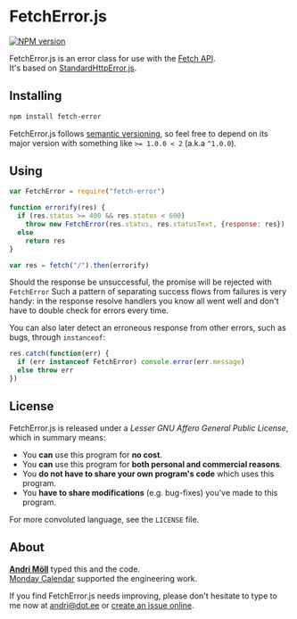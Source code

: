 FetchError.js
=============
[![NPM version][npm-badge]](https://www.npmjs.com/package/fetch-error)

FetchError.js is an error class for use with the [Fetch API][fetch].  
It's based on [StandardHttpError.js][standard-http-error].

[fetch]: https://developer.mozilla.org/en/docs/Web/API/Fetch_API
[npm-badge]: https://img.shields.io/npm/v/fetch-error.svg
[standard-http-error]: https://github.com/moll/js-standard-http-error


Installing
----------
```sh
npm install fetch-error
```

FetchError.js follows [semantic versioning](http://semver.org), so feel free to depend on its major version with something like `>= 1.0.0 < 2` (a.k.a `^1.0.0`).


Using
-----
```javascript
var FetchError = require("fetch-error")

function errorify(res) {
  if (res.status >= 400 && res.status < 600)
    throw new FetchError(res.status, res.statusText, {response: res})
  else
    return res
}

var res = fetch("/").then(errorify)
```

Should the response be unsuccessful, the promise will be rejected with `FetchError` Such a pattern of separating success flows from failures is very handy: in the response resolve handlers you know all went well and don't have to double check for errors every time.

You can also later detect an erroneous response from other errors, such as bugs, through `instanceof`:

```javascript
res.catch(function(err) {
  if (err instanceof FetchError) console.error(err.message)
  else throw err
})
```


License
-------
FetchError.js is released under a *Lesser GNU Affero General Public License*, which in summary means:

- You **can** use this program for **no cost**.
- You **can** use this program for **both personal and commercial reasons**.
- You **do not have to share your own program's code** which uses this program.
- You **have to share modifications** (e.g. bug-fixes) you've made to this program.

For more convoluted language, see the `LICENSE` file.


About
-----
**[Andri Möll][moll]** typed this and the code.  
[Monday Calendar][monday] supported the engineering work.

If you find FetchError.js needs improving, please don't hesitate to type to me now at [andri@dot.ee][email] or [create an issue online][issues].

[email]: mailto:andri@dot.ee
[issues]: https://github.com/moll/js-fetch-error/issues
[moll]: http://themoll.com
[monday]: https://mondayapp.com
